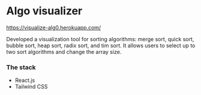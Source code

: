 # Algo visualizer

https://visualize-alg0.herokuapp.com/

Developed a visualization tool for sorting algorithms:  merge sort, quick sort, bubble sort, heap sort, radix sort, and tim sort. It allows users to select up to two sort algorithms and change the array size. 

### The stack
* React.js
* Tailwind CSS
